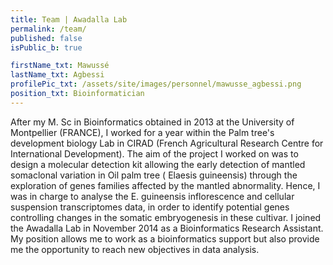 ```yaml
---
title: Team | Awadalla Lab
permalink: /team/
published: false
isPublic_b: true

firstName_txt: Mawussé
lastName_txt: Agbessi
profilePic_txt: /assets/site/images/personnel/mawusse_agbessi.png
position_txt: Bioinformatician
---
```


After my M. Sc in Bioinformatics obtained in 2013 at the University of Montpellier (FRANCE), I worked for a year within the Palm tree's development biology Lab in CIRAD (French Agricultural Research Centre for International Development). The aim of the project I worked on was to design a molecular detection kit allowing the early detection of mantled somaclonal variation in Oil palm tree ( Elaesis guineensis) through the exploration of genes families affected by the mantled abnormality. Hence, I was in charge to analyse the E. guineensis inflorescence and cellular suspension transcriptomes data, in order to identify potential genes controlling changes in the somatic embryogenesis in these cultivar.
I joined the Awadalla Lab in November 2014 as a Bioinformatics Research Assistant. My position allows me to work as a bioinformatics support but also provide me the opportunity to reach new objectives in data analysis.
